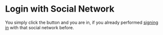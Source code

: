 # Login with Social Network

You simply click the button and you are in, if you already performed [signing in](../registration/signup-with-social-network.md) with that social network before.

